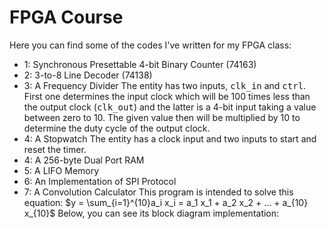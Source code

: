 # FPGA Course
Here you can find some of the codes I've written for my FPGA class:
- 1: Synchronous Presettable 4-bit Binary Counter (74163)
- 2: 3-to-8 Line Decoder (74138)
- 3: A Frequency Divider
  The entity has two inputs, <kbd>clk_in</kbd> and <kbd>ctrl</kbd>. First one determines the input clock which will be 100 times less than the output clock (<kbd>clk_out</kbd>) and the latter is a 4-bit input taking a value between zero to 10. The given value then will be multiplied by 10 to determine the duty cycle of the output clock.
- 4: A Stopwatch
  The entity has a clock input and two inputs to start and reset the timer. 
- 4: A 256-byte Dual Port RAM
- 5: A LIFO Memory
- 6: An Implementation of SPI Protocol
- 7: A Convolution Calculator
  This program is intended to solve this equation: $y = \sum_{i=1}^{10}a_i x_i = a_1 x_1 + a_2 x_2 + ... + a_{10} x_{10}$
  Below, you can see its block diagram implementation:
